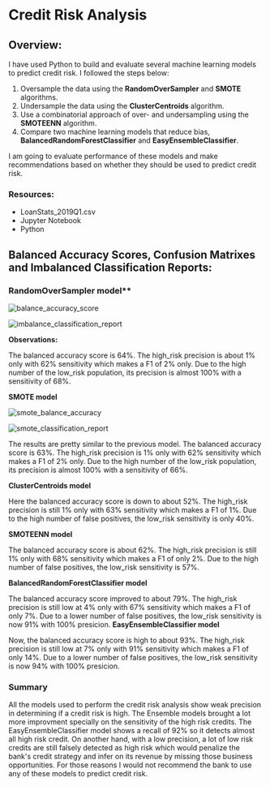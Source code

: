 # Credit Risk Analysis
## Overview:
I have  used Python to build and evaluate several machine learning models to predict credit risk.
I followed the steps below:

1. Oversample the data using the **RandomOverSampler** and **SMOTE** algorithms.
2. Undersample the data using the **ClusterCentroids** algorithm.
3. Use a combinatorial approach of over- and undersampling using the **SMOTEENN** algorithm.
4. Compare two machine learning models that reduce bias, **BalancedRandomForestClassifier** and **EasyEnsembleClassifier**.

I am going to evaluate performance of these models and make recommendations based on whether they should be used to predict credit risk.

### Resources:
* LoanStats_2019Q1.csv
* Jupyter Notebook
* Python

## Balanced Accuracy Scores, Confusion Matrixes and Imbalanced Classification Reports:

### RandomOverSampler model**

![balance_accuracy_score](https://user-images.githubusercontent.com/96354508/165991147-d2162646-da39-4740-964c-3b025b14c034.png)

![imbalance_classification_report](https://user-images.githubusercontent.com/96354508/165991185-9e2c83bd-6a2f-4af2-ad62-37b3d5ecf404.png)

**Observations:**

The balanced accuracy score is 64%.
The high_risk precision is about 1% only with 62% sensitivity which makes a F1 of 2% only.
Due to the high number of the low_risk population, its precision is almost 100% with a sensitivity of 68%.

**SMOTE model**

![smote_balance_accuracy](https://user-images.githubusercontent.com/96354508/165993021-a1c5c84b-ca0b-4a0e-9e00-8cc59834ed60.png)

![smote_classification_report](https://user-images.githubusercontent.com/96354508/165993048-59cd84ca-f26d-454f-a174-e6f99fbf1d05.png)


The results are pretty similar to the previous model.
The balanced accuracy score is 63%.
The high_risk precision is 1% only with 62% sensitivity which makes a F1 of 2% only.
Due to the high number of the low_risk population, its precision is almost 100% with a sensitivity of 66%.

**ClusterCentroids model**

Here the balanced accuracy score is down to about 52%.
The high_risk precision is still 1% only with 63% sensitivity which makes a F1 of 1%.
Due to the high number of false positives, the low_risk sensitivity is only 40%.

**SMOTEENN model**

The balanced accuracy score is about 62%.
The high_risk precision is still 1% only with 68% sensitivity which makes a F1 of only 2%.
Due to the high number of false positives, the low_risk sensitivity is 57%.

**BalancedRandomForestClassifier model**

The balanced accuracy score improved to about 79%.
The high_risk precision is still low at 4% only with 67% sensitivity which makes a F1 of only 7%.
Due to a lower number of false positives, the low_risk sensitivity is now 91% with 100% presicion.
**EasyEnsembleClassifier model**

Now, the balanced accuracy score is high to about 93%.
The high_risk precision is still low at 7% only with 91% sensitivity which makes a F1 of only 14%.
Due to a lower number of false positives, the low_risk sensitivity is now 94% with 100% presicion.
### Summary
All the models used to perform the credit risk analysis show weak precision in determining if a credit risk is high.
The Ensemble models brought a lot more improvment specially on the sensitivity of the high risk credits.
The EasyEnsembleClassifier model shows a recall of 92% so it detects almost all high risk credit. On another hand, with a low precision, a lot of low risk credits are still falsely detected as high risk which would penalize the bank's credit strategy and infer on its revenue by missing those business opportunities.
For those reasons I would not recommend the bank to use any of these models to predict credit risk.

